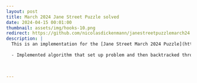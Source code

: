 ```yaml
---
layout: post
title: March 2024 Jane Street Puzzle solved
date: 2024-04-15 00:01:00
thumbnail: assets/img/hooks-10.png
redirect: https://github.com/nicolasdickenmann/janestreetpuzzlemarch24
description: |
  This is an implementation for the [Jane Street March 2024 Puzzle](https://www.janestreet.com/puzzles/hooks-10-index/) code.
  
  - Implemented algorithm that set up problem and then backtracked through all possible solutions using C++
  
  

---
```


